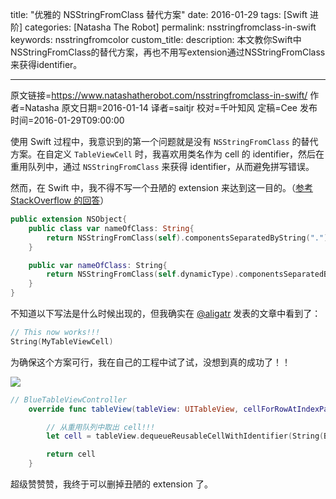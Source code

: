 title: "优雅的 NSStringFromClass 替代方案"
date: 2016-01-29
tags: [Swift 进阶]
categories: [Natasha The Robot]
permalink: nsstringfromclass-in-swift
keywords: nsstringfromcolor
custom_title: 
description: 本文教你Swift中NSStringFromClass的替代方案，再也不用写extension通过NSStringFromClass来获得identifier。

---
原文链接=https://www.natashatherobot.com/nsstringfromclass-in-swift/
作者=Natasha
原文日期=2016-01-14
译者=saitjr
校对=千叶知风
定稿=Cee
发布时间=2016-01-29T09:00:00

<!--此处开始正文-->

使用 Swift 过程中，我意识到的第一个问题就是没有 `NSStringFromClass` 的替代方案。在自定义 `TableViewCell` 时，我喜欢用类名作为 cell 的 identifier，然后在重用队列中，通过 `NSStringFromClass` 来获得 identifier，从而避免拼写错误。

然而，在 Swift 中，我不得不写一个丑陋的 extension 来达到这一目的。（[参考 StackOverflow 的回答](http://stackoverflow.com/questions/24107658/get-a-user-readable-version-of-the-class-name-in-swift-in-objc-nsstringfromclas)）
<!--more-->

```swift
public extension NSObject{
    public class var nameOfClass: String{
        return NSStringFromClass(self).componentsSeparatedByString(".").last!
    }

    public var nameOfClass: String{
        return NSStringFromClass(self.dynamicType).componentsSeparatedByString(".").last!
    }
}
```

不知道以下写法是什么时候出现的，但我确实在 [@aligatr](http://alisoftware.github.io/swift/generics/2016/01/06/generic-tableviewcells/) 发表的文章中看到了：

``` swift
// This now works!!!
String(MyTableViewCell)
```

为确保这个方案可行，我在自己的工程中试了试，没想到真的成功了！！

![](/img/articles/nsstringfromclass-in-swift/Screen-Shot-2016-01-15-at-9.12.02-AM.png1454009116.0360203)

``` swift
// BlueTableViewController
    override func tableView(tableView: UITableView, cellForRowAtIndexPath indexPath: NSIndexPath) -> UITableViewCell {

        // 从重用队列中取出 cell!!!
        let cell = tableView.dequeueReusableCellWithIdentifier(String(BlueTableViewCell), forIndexPath: indexPath)

        return cell
    }
```

超级赞赞赞，我终于可以删掉丑陋的 extension 了。